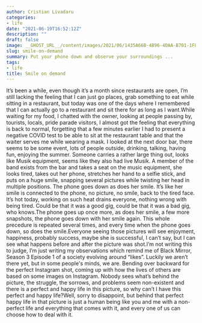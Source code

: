 ```yaml
---
author: Cristian Livadaru
categories:
- life
date: "2021-06-19T16:52:12Z"
description: ""
draft: false
image: __GHOST_URL__/content/images/2021/06/1435A66B-4B96-4DAA-B701-1F8BC4F023BB.jpeg
slug: smile-on-demand
summary: Put your phone down and observe your surroundings ...
tags:
- life
title: Smile on demand
---
```



It’s been a while, even though it’s a month since restaurants are open, I’m still lacking the feeling that I can just go places, grab something to eat while sitting in a restaurant, but today was one of the days where I remembered that I can actually go to a restaurant and sit there for as long as I want.While waiting for my food, I chatted with the owner, looking at people passing by, tourists, locals, pride parade visitors, I almost got the feeling that everything is back to normal, forgetting that a few minutes earlier I had to present a negative COVID test to be able to sit at the restaurant table and that the waiter serves me while wearing a mask. I looked at the next door bar, there seems to be some event, lots of people outside, drinking, talking, having fun, enjoying the summer. Someone carries a rather large thing out, looks like Musik equipment, seems like they also had live Musik. A member of the band exists from the bar and takes a seat on the music equipment, she looks tired, takes out her phone, stretches her hand to a selfie stick, and puts on a huge smile, snapping several pictures while twisting her head in multiple positions. The phone goes down as does her smile. It’s like her smile is connected to the phone, no picture, no smile, back to the tired face. It’s hot today, working on such heat drains everyone, nothing wrong with being tired. Could be that it was a good gig, could be that it was a bad gig, who knows.The phone goes up once more, as does her smile, a few more snapshots, the phone goes down with her smile again. This whole precedure is repeated several times, and every time when the phone goes down, so does the smile.Everyone seeing those pictures will see enjoyment, happiness, probably success, maybe she is successful, I can’t say, but I can see what happens before and after the picture was shot.I’m not writing this to judge, I’m just writing my observations which remind me of Black Mirror, Season 3 Episode 1 of a society evolving around “likes”. Luckily we aren’t there yet, but in some people's minds, we are. Bending over backward for the perfect Instagram shot, coming up with how the lives of others are based on some images on Instagram. Nobody sees what’s behind the picture, the struggle, the sorrows, and problems seem non-existent and there is a perfect and happy life in this picture, so why can’t I have this perfect and happy life?Well, sorry to disappoint, but behind that perfect happy life in that picture is just a human being like you and me with a non-perfect life and everything that comes with it, and every one of us can choose how to deal with it.

